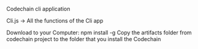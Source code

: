 Codechain cli application

Cli.js -> All the functions of the Cli app

Download to your Computer:
npm install -g
Copy the artifacts folder from codechain project
to the folder that you install the Codechain